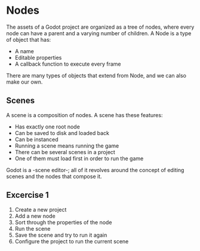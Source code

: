# Nodes

The assets of a Godot project are organized as a tree of nodes, where every node can have a parent and a varying number of children. A Node is a type of object that has:
- A name
- Editable properties
- A callback function to execute every frame

There are many types of objects that extend from Node, and we can also make our own.

## Scenes

A scene is a composition of nodes. A scene has these features:
- Has exactly one root node
- Can be saved to disk and loaded back
- Can be instanced
- Running a scene means running the game
- There can be several scenes in a project
- One of them must load first in order to run the game

Godot is a -scene editor-; all of it revolves around the concept of editing scenes and the nodes that compose it.

## Excercise 1

1. Create a new project
2. Add a new node 
3. Sort through the properties of the node
4. Run the scene
5. Save the scene and try to run it again
6. Configure the project to run the current scene
